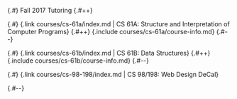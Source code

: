 
{.#} Fall 2017 Tutoring
{.#++}

{.#} {.link courses/cs-61a/index.md | CS 61A: Structure and Interpretation of Computer&nbsp;Programs}
{.#++} {.include courses/cs-61a/course-info.md} {.#--}

{.#} {.link courses/cs-61b/index.md | CS 61B: Data Structures}
{.#++} {.include courses/cs-61b/course-info.md} {.#--}

{.#} {.link courses/cs-98-198/index.md | CS 98/198: Web&nbsp;Design&nbsp;DeCal}

{.#--}
